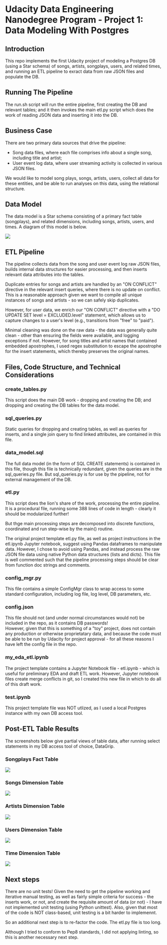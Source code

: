 # Udacity Data Engineering Nanodegree Program - Project 1: Data Modeling With Postgres

## Introduction
This repo implements the first Udacity project of modeling a Postgres DB (using a Star schema)
of songs, artists, songplays, users, and related times, and running an ETL pipeline to exract
data from raw JSON files and populate the DB.

## Running The Pipeline
The run.sh script will run the entire pipeline, first creating the DB and relevant tables; and it then
invokes the main etl.py script which does the work of reading JSON data and inserting it into the DB.

## Business Case
There are two primary data sources that drive the pipeline:
- Song data files, where each file comprises info about a single song, including title and artist;
- User event log data, where user streaming activity is collected in various JSON files.

We would like to model song plays, songs, artists, users, collect all data for these entities,
and be able to run analyses on this data, using the relational structure.

## Data Model
The data model is a Star schema consisting of a primary fact table (songplays), and related 
dimensions, including songs, artists, users, and times.  A diagram of this model is below.

![](Songplays_Data_Model.png)


## ETL Pipeline
The pipeline collects data from the song and user event log raw JSON files, builds internal
data structures for easier processing, and then inserts relevant data attributes into the 
tables.

Duplicate entries for songs and artists are handled by an "ON CONFLICT" directive in the relevant
insert queries, where there is no update on conflict. This is a reasonable approach given we
want to compile all unique instances of songs and artists - so we can safely skip duplicates.

However, for user data, we enrich our "ON CONFLICT" directive with a "DO UPDATE SET level = EXCLUDED.level"
statement, which allows us to capture changes to a user's level (e.g., transitions from "free" to "paid").

Minimal cleaning was done on the raw data - the data was generally quite clean -  other than ensuring 
the fields were available, and logging exceptions if not.  However, for song titles and artist names 
that contained embedded apostrophes, I used regex substitution to escape the apostrophe for the 
insert statements, which thereby preserves the original names.

## Files, Code Structure, and Technical Considerations
### create_tables.py
This script does the main DB work - dropping and creating the DB; and dropping and creating
the DB tables for the data model.

### sql_queries.py
Static queries for dropping and creating tables, as well as queries for inserts, and a single join query
to find linked attributes, are contained in this file.

### data_model.sql
The full data model (in the form of SQL CREATE statements) is contained in this file, though this
file is technically redundant, given the queries are in the sql_queries.py file.  But sql_queries.py
is for use by the pipeline, not for external management of the DB.

### etl.py
This script does the lion's share of the work, processing the entire pipeline.  It is a procedural file, 
running some 388 lines of code in length - clearly it should be modularized further!

But thge main processing steps are decomposed into discrete functions, coordinated and run step-wise
by the main() routine.

The original project template etl.py file, as well as project instructions in the etl.ipynb Jupyter notebook,
suggest using Pandas dataframes to manipulate data.  However, I chose to avoid using Pandas, and instead
process the raw JSON file data using native Python data structures (lists and dicts).  This file is well commented
such that the pipeline processing steps should be clear from function doc strings and comments.

### config_mgr.py
This file contains a simple ConfigMgr class to wrap access to some standard configuration, including log file, log level,
DB parameters, etc.

### config.json
This file should not (and under normal circumstances would not) be included in the repo, as it contains DB passwords!  
However, given that this is something of a "toy" project, does not contain any production or otherwise proprietatary data,
and because the code must be able to be run by Udacity for project approval - for all these reasons I have left
the config file in the repo.

### my_eda_etl.ipynb
The project template contains a Jupyter Notebook file - etl.ipynb - which is useful for preliminary EDA and draft
ETL work. However, Jupyter notebook files create merge conflicts in git, so I created this new file in which to
do all of this draft work.

### test.ipynb
This project template file was NOT utlized, as I used a local Postgres instance with my own DB access tool.

## Post-ETL Table Results
The screenshots below give partial views of table data, after running select statements in my DB access tool
of choice, DataGrip.

### Songplays Fact Table
![](songplays_rows.png)

### Songs Dimension Table
![](songs_rows.png)

### Artists Dimension Table
![](artists_rows.png)

### Users Dimension Table
![](users_rows.png)

### Time Dimension Table
![](time_rows.png)


## Next steps
There are no unit tests!  Given the need to get the pipeline working and iterative manual testing, as well as fairly simple
criteria for success - the inserts work, or not, and create the requisite amount of data (or not) - I have not
implemented unit testing (using Python unittest).  Also, given that most of the code is NOT class-based, unit testing
is a bit harder to implemennt.

So an additional next step is to re-factor the code. The etl.py file is too long.

Although I tried to conform to Pep8 standards, I did not applying linting, so this is another necessary next step.
